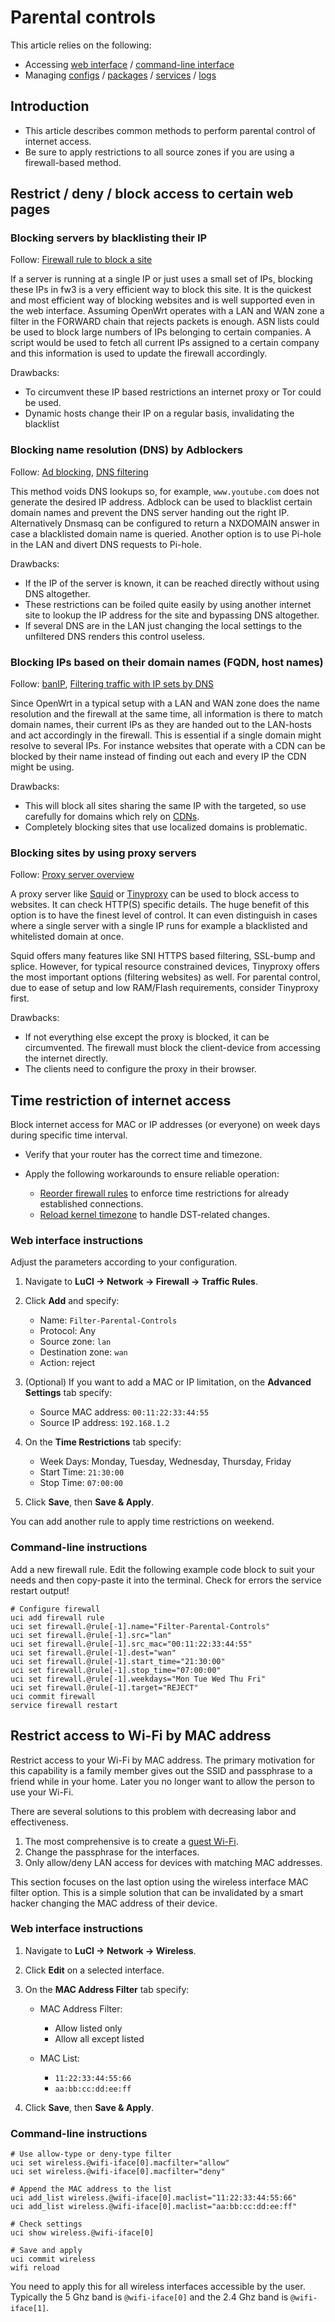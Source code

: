 # Parental controls

This article relies on the following:

- Accessing [web interface](/docs/guide-quick-start/walkthrough_login "docs:guide-quick-start:walkthrough_login") / [command-line interface](/docs/guide-quick-start/sshadministration "docs:guide-quick-start:sshadministration")
- Managing [configs](/docs/guide-user/base-system/uci "docs:guide-user:base-system:uci") / [packages](/docs/guide-user/additional-software/managing_packages "docs:guide-user:additional-software:managing_packages") / [services](/docs/guide-user/base-system/managing_services "docs:guide-user:base-system:managing_services") / [logs](/docs/guide-user/base-system/log.essentials "docs:guide-user:base-system:log.essentials")

## Introduction

- This article describes common methods to perform parental control of internet access.
- Be sure to apply restrictions to all source zones if you are using a firewall-based method.

## Restrict / deny / block access to certain web pages

### Blocking servers by blacklisting their IP

Follow: [Firewall rule to block a site](/docs/guide-user/firewall/fw3_configurations/fw3_config_examples#block_lan-side_access_to_a_specific_site "docs:guide-user:firewall:fw3_configurations:fw3_config_examples")

If a server is running at a single IP or just uses a small set of IPs, blocking these IPs in fw3 is a very efficient way to block this site. It is the quickest and most efficient way of blocking websites and is well supported even in the web interface. Assuming OpenWrt operates with a LAN and WAN zone a filter in the FORWARD chain that rejects packets is enough. ASN lists could be used to block large numbers of IPs belonging to certain companies. A script would be used to fetch all current IPs assigned to a certain company and this information is used to update the firewall accordingly.

Drawbacks:

- To circumvent these IP based restrictions an internet proxy or Tor could be used.
- Dynamic hosts change their IP on a regular basis, invalidating the blacklist

### Blocking name resolution (DNS) by Adblockers

Follow: [Ad blocking](/docs/guide-user/services/ad-blocking "docs:guide-user:services:ad-blocking"), [DNS filtering](/docs/guide-user/base-system/dhcp_configuration#dns_filtering "docs:guide-user:base-system:dhcp_configuration")

This method voids DNS lookups so, for example, `www.youtube.com` does not generate the desired IP address. Adblock can be used to blacklist certain domain names and prevent the DNS server handing out the right IP. Alternatively Dnsmasq can be configured to return a NXDOMAIN answer in case a blacklisted domain name is queried. Another option is to use Pi-hole in the LAN and divert DNS requests to Pi-hole.

Drawbacks:

- If the IP of the server is known, it can be reached directly without using DNS altogether.
- These restrictions can be foiled quite easily by using another internet site to lookup the IP address for the site and bypassing DNS altogether.
- If several DNS are in the LAN just changing the local settings to the unfiltered DNS renders this control useless.

### Blocking IPs based on their domain names (FQDN, host names)

Follow: [banIP](/docs/guide-user/services/banip "docs:guide-user:services:banip"), [Filtering traffic with IP sets by DNS](/docs/guide-user/firewall/fw3_configurations/dns_ipset "docs:guide-user:firewall:fw3_configurations:dns_ipset")

Since OpenWrt in a typical setup with a LAN and WAN zone does the name resolution and the firewall at the same time, all information is there to match domain names, their current IPs as they are handed out to the LAN-hosts and act accordingly in the firewall. This is essential if a single domain might resolve to several IPs. For instance websites that operate with a CDN can be blocked by their name instead of finding out each and every IP the CDN might be using.

Drawbacks:

- This will block all sites sharing the same IP with the targeted, so use carefully for domains which rely on [CDNs](https://en.wikipedia.org/wiki/Content_delivery_network "https://en.wikipedia.org/wiki/Content_delivery_network").
- Completely blocking sites that use localized domains is problematic.

### Blocking sites by using proxy servers

Follow: [Proxy server overview](/docs/guide-user/services/proxy/overview "docs:guide-user:services:proxy:overview")

A proxy server like [Squid](/docs/guide-user/services/proxy/proxy.squid "docs:guide-user:services:proxy:proxy.squid") or [Tinyproxy](/docs/guide-user/services/proxy/tinyproxy "docs:guide-user:services:proxy:tinyproxy") can be used to block access to websites. It can check HTTP(S) specific details. The huge benefit of this option is to have the finest level of control. It can even distinguish in cases where a single server with a single IP runs for example a blacklisted and whitelisted domain at once.

Squid offers many features like SNI HTTPS based filtering, SSL-bump and splice. However, for typical resource constrained devices, Tinyproxy offers the most important options (filtering websites) as well. For parental control, due to ease of setup and low RAM/Flash requirements, consider Tinyproxy first.

Drawbacks:

- If not everything else except the proxy is blocked, it can be circumvented. The firewall must block the client-device from accessing the internet directly.
- The clients need to configure the proxy in their browser.

## Time restriction of internet access

Block internet access for MAC or IP addresses (or everyone) on week days during specific time interval.

- Verify that your router has the correct time and timezone.
- Apply the following workarounds to ensure reliable operation:
  
  - [Reorder firewall rules](/docs/guide-user/firewall/fw3_configurations/dns_ipset#established_connections "docs:guide-user:firewall:fw3_configurations:dns_ipset") to enforce time restrictions for already established connections.
  - [Reload kernel timezone](/docs/guide-user/base-system/system_configuration#daylight_saving_time "docs:guide-user:base-system:system_configuration") to handle DST-related changes.

### Web interface instructions

Adjust the parameters according to your configuration.

1. Navigate to **LuCI → Network → Firewall → Traffic Rules**.
2. Click **Add** and specify:
   
   - Name: `Filter-Parental-Controls`
   - Protocol: Any
   - Source zone: `lan`
   - Destination zone: `wan`
   - Action: reject
3. (Optional) If you want to add a MAC or IP limitation, on the **Advanced Settings** tab specify:
   
   - Source MAC address: `00:11:22:33:44:55`
   - Source IP address: `192.168.1.2`
4. On the **Time Restrictions** tab specify:
   
   - Week Days: Monday, Tuesday, Wednesday, Thursday, Friday
   - Start Time: `21:30:00`
   - Stop Time: `07:00:00`
5. Click **Save**, then **Save &amp; Apply**.

You can add another rule to apply time restrictions on weekend.

### Command-line instructions

Add a new firewall rule. Edit the following example code block to suit your needs and then copy-paste it into the terminal. Check for errors the service restart output!

```
# Configure firewall
uci add firewall rule
uci set firewall.@rule[-1].name="Filter-Parental-Controls"
uci set firewall.@rule[-1].src="lan"
uci set firewall.@rule[-1].src_mac="00:11:22:33:44:55"
uci set firewall.@rule[-1].dest="wan"
uci set firewall.@rule[-1].start_time="21:30:00"
uci set firewall.@rule[-1].stop_time="07:00:00"
uci set firewall.@rule[-1].weekdays="Mon Tue Wed Thu Fri"
uci set firewall.@rule[-1].target="REJECT"
uci commit firewall
service firewall restart
```

## Restrict access to Wi-Fi by MAC address

Restrict access to your Wi-Fi by MAC address. The primary motivation for this capability is a family member gives out the SSID and passphrase to a friend while in your home. Later you no longer want to allow the person to use your Wi-Fi.

There are several solutions to this problem with decreasing labor and effectiveness.

1. The most comprehensive is to create a [guest Wi-Fi](/docs/guide-user/network/wifi/guestwifi/start "docs:guide-user:network:wifi:guestwifi:start").
2. Change the passphrase for the interfaces.
3. Only allow/deny LAN access for devices with matching MAC addresses.

This section focuses on the last option using the wireless interface MAC filter option. This is a simple solution that can be invalidated by a smart hacker changing the MAC address of their device.

### Web interface instructions

1. Navigate to **LuCI → Network → Wireless**.
2. Click **Edit** on a selected interface.
3. On the **MAC Address Filter** tab specify:
   
   - MAC Address Filter:
     
     - Allow listed only
     - Allow all except listed
   - MAC List:
     
     - `11:22:33:44:55:66`
     - `aa:bb:cc:dd:ee:ff`
4. Click **Save**, then **Save &amp; Apply**.

### Command-line instructions

```
# Use allow-type or deny-type filter
uci set wireless.@wifi-iface[0].macfilter="allow"
uci set wireless.@wifi-iface[0].macfilter="deny"
 
# Append the MAC address to the list
uci add_list wireless.@wifi-iface[0].maclist="11:22:33:44:55:66"
uci add_list wireless.@wifi-iface[0].maclist="aa:bb:cc:dd:ee:ff"
 
# Check settings
uci show wireless.@wifi-iface[0]
 
# Save and apply
uci commit wireless
wifi reload
```

You need to apply this for all wireless interfaces accessible by the user. Typically the 5 Ghz band is `@wifi-iface[0]` and the 2.4 Ghz band is `@wifi-iface[1]`.
